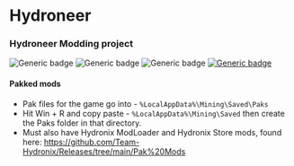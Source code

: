 # Hydroneer
### Hydroneer Modding project
![Generic badge](https://img.shields.io/badge/Game%20Version-1.6.X-orange.svg?style=for-the-badge&logo=habr)
![Generic badge](https://img.shields.io/badge/UE4_Version-4.21-blue.svg?style=for-the-badge&logo=unreal-engine)
![Generic badge](https://img.shields.io/badge/project%20language-c%2B%2B-green.svg?style=for-the-badge&logo=jetbrains)
[![Generic badge](https://img.shields.io/badge/Steam-Click_Here-green.svg?style=for-the-badge&logo=steam)](https://store.steampowered.com/app/1106840/Hydroneer/)

#### Pakked mods
 - Pak files for the game go into - `%LocalAppData%\Mining\Saved\Paks`
 - Hit Win + R and copy paste - `%LocalAppData%\Mining\Saved` then create the Paks folder in that directory.
 - Must also have Hydronix ModLoader and Hydronix Store mods, found here:
 https://github.com/Team-Hydronix/Releases/tree/main/Pak%20Mods
    
